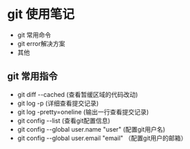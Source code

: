 # git 使用笔记
- git 常用命令
- git error解决方案
- 其他

## git 常用指令
  - git diff --cached (查看暂缓区域的代码改动)
  - git log -p (详细查看提交记录)
  - git log -pretty=oneline  (输出一行查看提交记录)
  - git config --list (查看git配置信息)
  - git config --global user.name "user" (配置git用户名)
  - git config --global user.email "email" （配置git用户的邮箱）
